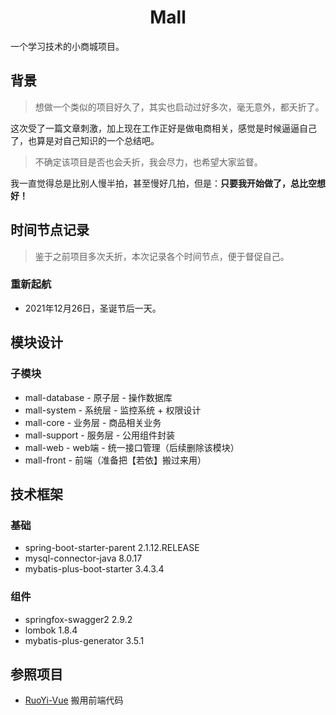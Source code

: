 <h1 style="text-align: center">Mall</h1>

一个学习技术的小商城项目。

## 背景

> 想做一个类似的项目好久了，其实也启动过好多次，毫无意外，都夭折了。

这次受了一篇文章刺激，加上现在工作正好是做电商相关，感觉是时候逼逼自己了，也算是对自己知识的一个总结吧。

> 不确定该项目是否也会夭折，我会尽力，也希望大家监督。

我一直觉得总是比别人慢半拍，甚至慢好几拍，但是：**只要我开始做了，总比空想好！**

## 时间节点记录

> 鉴于之前项目多次夭折，本次记录各个时间节点，便于督促自己。

### 重新起航

- 2021年12月26日，圣诞节后一天。

## 模块设计

### 子模块

- mall-database - 原子层 - 操作数据库
- mall-system - 系统层 - 监控系统 + 权限设计
- mall-core - 业务层 - 商品相关业务
- mall-support - 服务层 - 公用组件封装
- mall-web - web端 - 统一接口管理（后续删除该模块）
- mall-front - 前端（准备把【若依】搬过来用）

## 技术框架

### 基础

- spring-boot-starter-parent 2.1.12.RELEASE
- mysql-connector-java 8.0.17
- mybatis-plus-boot-starter 3.4.3.4


### 组件

- springfox-swagger2 2.9.2
- lombok 1.8.4
- mybatis-plus-generator 3.5.1

## 参照项目

- [RuoYi-Vue](https://gitee.com/y_project/RuoYi-Vue) 搬用前端代码 